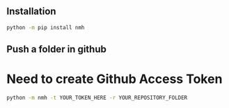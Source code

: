 ## Installation
```bash
python -m pip install nmh
```
## Push a folder in github
# Need to create Github Access Token
```bash
python -m nmh -t YOUR_TOKEN_HERE -r YOUR_REPOSITORY_FOLDER
```
